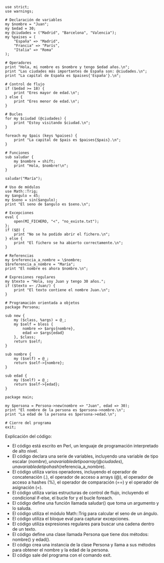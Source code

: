 ```
use strict;
use warnings;

# Declaración de variables
my $nombre = "Juan";
my $edad = 30;
my @ciudades = ("Madrid", "Barcelona", "Valencia");
my %paises = (
    "España" => "Madrid",
    "Francia" => "París",
    "Italia" => "Roma"
);

# Operadores
print "Hola, mi nombre es $nombre y tengo $edad años.\n";
print "Las ciudades más importantes de España son: @ciudades.\n";
print "La capital de España es $paises{'España'}.\n";

# Control de flujo
if ($edad >= 18) {
    print "Eres mayor de edad.\n";
} else {
    print "Eres menor de edad.\n";
}

# Bucles
for my $ciudad (@ciudades) {
    print "Estoy visitando $ciudad.\n";
}

foreach my $pais (keys %paises) {
    print "La capital de $pais es $paises{$pais}.\n";
}

# Funciones
sub saludar {
    my $nombre = shift;
    print "Hola, $nombre!\n";
}

saludar("María");

# Uso de módulos
use Math::Trig;
my $angulo = 45;
my $seno = sin($angulo);
print "El seno de $angulo es $seno.\n";

# Excepciones
eval {
    open(MI_FICHERO, "<", "no_existe.txt");
};
if ($@) {
    print "No se ha podido abrir el fichero.\n";
} else {
    print "El fichero se ha abierto correctamente.\n";
}

# Referencias
my $referencia_a_nombre = \$nombre;
$$referencia_a_nombre = "María";
print "El nombre es ahora $nombre.\n";

# Expresiones regulares
my $texto = "Hola, soy Juan y tengo 30 años.";
if ($texto =~ /Juan/) {
    print "El texto contiene el nombre Juan.\n";
}

# Programación orientada a objetos
package Persona;

sub new {
    my ($class, %args) = @_;
    my $self = bless {
        nombre => $args{nombre},
        edad => $args{edad}
    }, $class;
    return $self;
}

sub nombre {
    my ($self) = @_;
    return $self->{nombre};
}

sub edad {
    my ($self) = @_;
    return $self->{edad};
}

package main;

my $persona = Persona->new(nombre => "Juan", edad => 30);
print "El nombre de la persona es $persona->nombre.\n";
print "La edad de la persona es $persona->edad.\n";

# Cierre del programa
exit;
```

Explicación del código:

* El código está escrito en Perl, un lenguaje de programación interpretado de alto nivel.
* El código declara una serie de variables, incluyendo una variable de tipo escalar ($nombre), una variable de tipo array (@ciudades), una variable de tipo hash (%paises) y una variable de tipo referencia ($referencia_a_nombre).
* El código utiliza varios operadores, incluyendo el operador de concatenación (.), el operador de acceso a arrays (@), el operador de acceso a hashes (%), el operador de comparación (==) y el operador de asignación (=).
* El código utiliza varias estructuras de control de flujo, incluyendo el condicional if-else, el bucle for y el bucle foreach.
* El código define una función llamada saludar() que toma un argumento y lo saluda.
* El código utiliza el módulo Math::Trig para calcular el seno de un ángulo.
* El código utiliza el bloque eval para capturar excepciones.
* El código utiliza expresiones regulares para buscar una cadena dentro de un texto.
* El código define una clase llamada Persona que tiene dos métodos: nombre() y edad().
* El código crea una instancia de la clase Persona y llama a sus métodos para obtener el nombre y la edad de la persona.
* El código sale del programa con el comando exit.